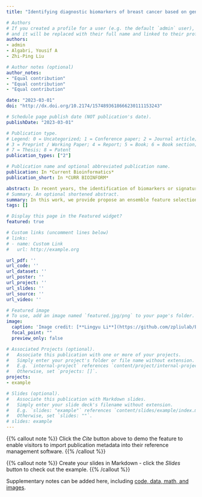 ```yaml
---
title: "Identifying diagnostic biomarkers of breast cancer based on gene expression data and ensemble feature selection"

# Authors
# If you created a profile for a user (e.g. the default `admin` user), write the username (folder name) here 
# and it will be replaced with their full name and linked to their profile.
authors:
- admin
- Algabri, Yousif A
- Zhi-Ping Liu

# Author notes (optional)
author_notes:
- "Equal contribution"
- "Equal contribution"
- "Equal contribution"

date: "2023-03-01"
doi: "http://dx.doi.org/10.2174/1574893618666230111153243"

# Schedule page publish date (NOT publication's date).
publishDate: "2023-03-01"

# Publication type.
# Legend: 0 = Uncategorized; 1 = Conference paper; 2 = Journal article;
# 3 = Preprint / Working Paper; 4 = Report; 5 = Book; 6 = Book section;
# 7 = Thesis; 8 = Patent
publication_types: ["2"]

# Publication name and optional abbreviated publication name.
publication: In *Current Bioinformatics*
publication_short: In *CURR BIOINFORM*

abstract: In recent years, the identification of biomarkers or signatures based on gene expression profiling data has attracted much attention in bioinformatics. The successful discovery of breast cancer (BRCA) biomarkers will be beneficial in reducing the risk of BRCA among patients for early detection. This paper proposes an Ensemble Feature Selection method to screen biomarkers (abbreviated as EFSmarker) for BRCA from publically available gene expression data. Our proposed biomarker discovery strategy not only utilizes the feature contribution but also considers the prediction accuracy simultaneously, which may also serve as a model for identifying unknown biomarkers for other diseases from high-throughput gene expression data. The source code and data are available at https://github.com/zpliulab/EFSmarker.
# Summary. An optional shortened abstract.
summary: In this work, we provide propose an ensemble feature selection method for biomarker discovery (EFSmarker) based on multiple different independent feature elections methods to give a better approximation to the optimal subset of features. 
tags: []

# Display this page in the Featured widget?
featured: true

# Custom links (uncomment lines below)
# links:
# - name: Custom Link
#   url: http://example.org

url_pdf: ''
url_code: ''
url_dataset: ''
url_poster: ''
url_project: ''
url_slides: ''
url_source: ''
url_video: ''

# Featured image
# To use, add an image named `featured.jpg/png` to your page's folder. 
image:
  caption: 'Image credit: [**Lingyu Li**](https://github.com/zpliulab/EFSmarker/blob/main/Data/EFSmarker.jpg)'
  focal_point: ""
  preview_only: false

# Associated Projects (optional).
#   Associate this publication with one or more of your projects.
#   Simply enter your project's folder or file name without extension.
#   E.g. `internal-project` references `content/project/internal-project/index.md`.
#   Otherwise, set `projects: []`.
projects:
- example

# Slides (optional).
#   Associate this publication with Markdown slides.
#   Simply enter your slide deck's filename without extension.
#   E.g. `slides: "example"` references `content/slides/example/index.md`.
#   Otherwise, set `slides: ""`.
# slides: example
---
```


{{% callout note %}}
Click the *Cite* button above to demo the feature to enable visitors to import publication metadata into their reference management software.
{{% /callout %}}

{{% callout note %}}
Create your slides in Markdown - click the *Slides* button to check out the example.
{{% /callout %}}

Supplementary notes can be added here, including [code, data, math, and images](https://github.com/zpliulab/EFSmarker).
